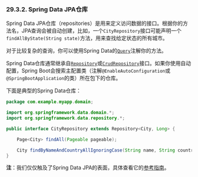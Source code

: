 ### 29.3.2. Spring Data JPA仓库

Spring Data JPA仓库（repositories）是用来定义访问数据的接口。根据你的方法名，JPA查询会被自动创建，比如，一个`CityRepository`接口可能声明一个`findAllByState(String state)`方法，用来查找给定状态的所有城市。

对于比较复杂的查询，你可以使用Spring Data的[`Query`](http://docs.spring.io/spring-data/jpa/docs/current/api/org/springframework/data/jpa/repository/Query.html)注解你的方法。

Spring Data仓库通常继承自[`Repository`](http://docs.spring.io/spring-data/commons/docs/current/api/org/springframework/data/repository/Repository.html)或[`CrudRepository`](http://docs.spring.io/spring-data/commons/docs/current/api/org/springframework/data/repository/CrudRepository.html)接口。如果你使用自动配置，Spring Boot会搜索主配置类（注解`@EnableAutoConfiguration`或`@SpringBootApplication`的类）所在包下的仓库。
 
下面是典型的Spring Data仓库：
```java
package com.example.myapp.domain;

import org.springframework.data.domain.*;
import org.springframework.data.repository.*;

public interface CityRepository extends Repository<City, Long> {

    Page<City> findAll(Pageable pageable);

    City findByNameAndCountryAllIgnoringCase(String name, String country);
}
```
**注**：我们仅仅触及了Spring Data JPA的表面，具体查看它的[参考指南](http://projects.spring.io/spring-data-jpa/)。
